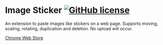 # Image Sticker [![GitHub license](https://img.shields.io/badge/license-MIT-green.svg?style=flat-square)](https://github.com/dsktschy/image-sticker/blob/master/LICENSE.txt)

An extension to paste images like stickers on a web page. Supports moving, scaling, rotating, duplication and deletion. No upload will occur.

[Chrome Web Store](https://chrome.google.com/webstore/detail/image-sticker/ekhjcdobeemnkaoboadpkfmlddcilbmp)
